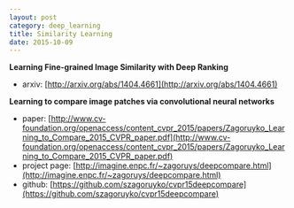 ```yaml
---
layout: post
category: deep_learning
title: Similarity Learning
date: 2015-10-09
---
```


**Learning Fine-grained Image Similarity with Deep Ranking**

- arxiv: [http://arxiv.org/abs/1404.4661](http://arxiv.org/abs/1404.4661)

**Learning to compare image patches via convolutional neural networks**

- paper: [http://www.cv-foundation.org/openaccess/content_cvpr_2015/papers/Zagoruyko_Learning_to_Compare_2015_CVPR_paper.pdf](http://www.cv-foundation.org/openaccess/content_cvpr_2015/papers/Zagoruyko_Learning_to_Compare_2015_CVPR_paper.pdf)
- project page: [http://imagine.enpc.fr/~zagoruys/deepcompare.html](http://imagine.enpc.fr/~zagoruys/deepcompare.html)
- github: [https://github.com/szagoruyko/cvpr15deepcompare](https://github.com/szagoruyko/cvpr15deepcompare)